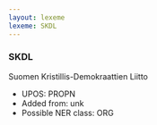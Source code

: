 ```yaml
---
layout: lexeme
lexeme: SKDL
---
```


###  SKDL

Suomen Kristillis-Demokraattien Liitto
* UPOS:  PROPN
* Added from:  unk
* Possible NER class:  ORG

